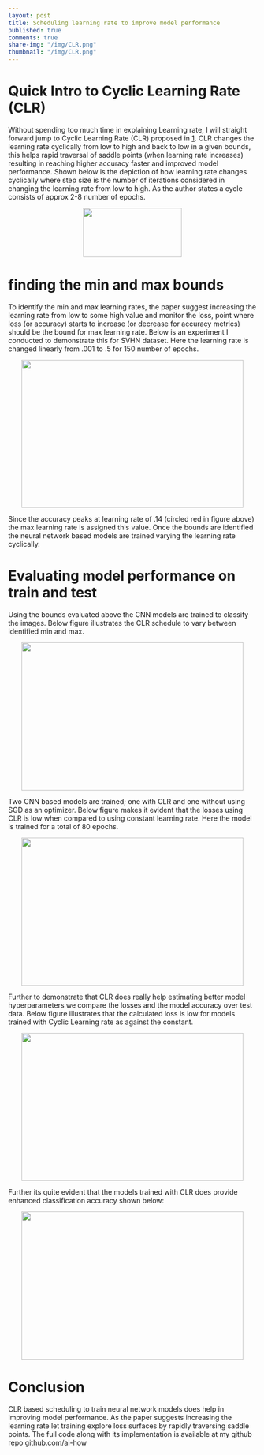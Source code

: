```yaml
---
layout: post
title: Scheduling learning rate to improve model performance 
published: true
comments: true
share-img: "/img/CLR.png"
thumbnail: "/img/CLR.png"
---
```

# Quick Intro to Cyclic Learning Rate (CLR)

Without spending too much time in explaining Learning rate, I will straight forward jump to Cyclic Learning Rate (CLR) proposed in [1](https://arxiv.org/pdf/1506.01186.pdf). CLR changes the learning rate cyclically from low to high and back to low in a given bounds, this helps rapid traversal of saddle points (when learning rate increases) resulting in reaching higher accuracy faster and improved model performance. Shown below is the depiction of how learning rate changes cyclically where step size is the number of iterations considered in changing the learning rate from low to high. As the author states a cycle consists of approx 2-8 number of epochs.

<p align="center"> <img src="https://ai-how.github.io/img/CLR.png" width="200" height="100" /> </p>

# finding the min and max bounds

To identify the min and max learning rates, the paper suggest increasing the learning rate from low to some high value and monitor the loss, point where loss (or accuracy) starts to increase (or decrease for accuracy metrics) should be the bound for max learning rate. Below is an experiment I conducted to demonstrate this for SVHN dataset. Here the learning rate is changed linearly from .001 to .5 for 150 number of epochs.

<p align="center"> <img src="https://ai-how.github.io/img/min_max.png" width="450" height="300" /> </p>
Since the accuracy peaks at learning rate of .14 (circled red in figure above) the max learning rate is assigned this value. Once the bounds are identified the neural network based models are trained varying the learning rate cyclically.

# Evaluating model performance on train and test

Using the bounds evaluated above the CNN models are trained to classify the images. Below figure illustrates the CLR schedule to vary between identified min and max.

<p align="center"> <img src="https://ai-how.github.io/img/CLR_schedule.png" width="450" height="300" /> </p>

Two CNN based models are trained; one with CLR and one without using SGD as an optimizer. Below figure makes it evident that the losses using CLR is low when compared to using constant learning rate. Here the model is trained for a total of 80 epochs.

<p align="center"> <img src="https://ai-how.github.io/img/Train_loss.png" width="450" height="300" /> </p>

Further to demonstrate that CLR does really help estimating better model hyperparameters we compare the losses and the model accuracy over test data. Below figure illustrates that the calculated loss is low for models trained with Cyclic Learning rate as against the constant.

<p align="center"> <img src="https://ai-how.github.io/img/Test_loss.png" width="450" height="300" /> </p>

Further its quite evident that the models trained with CLR does provide enhanced classification accuracy shown below:


<p align="center"> <img src="https://ai-how.github.io/img/Test_accuracy.png" width="450" height="300" /> </p>

# Conclusion

CLR based scheduling to train neural network models does help in improving model performance. As the paper suggests increasing the learning rate let training explore loss surfaces by rapidly traversing saddle points. The full code along with its implementation is available at my github repo github.com/ai-how
